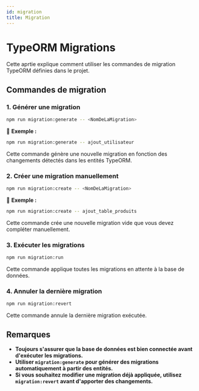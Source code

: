 ```yaml
---
id: migration
title: Migration
---
```


# TypeORM Migrations

Cette aprtie explique comment utiliser les commandes de migration TypeORM définies dans le projet.

## Commandes de migration

### 1. Générer une migration

```sh
npm run migration:generate -- <NomDeLaMigration>
```

📌 **Exemple :**
```sh
npm run migration:generate -- ajout_utilisateur
```
Cette commande génère une nouvelle migration en fonction des changements détectés dans les entités TypeORM.

### 2. Créer une migration manuellement

```sh
npm run migration:create -- <NomDeLaMigration>
```

📌 **Exemple :**
```sh
npm run migration:create -- ajout_table_produits
```
Cette commande crée une nouvelle migration vide que vous devez compléter manuellement.

### 3. Exécuter les migrations

```sh
npm run migration:run
```

Cette commande applique toutes les migrations en attente à la base de données.

### 4. Annuler la dernière migration

```sh
npm run migration:revert
```

Cette commande annule la dernière migration exécutée.

## Remarques
- **Toujours s'assurer que la base de données est bien connectée avant d'exécuter les migrations.**
- **Utiliser `migration:generate` pour générer des migrations automatiquement à partir des entités.**
- **Si vous souhaitez modifier une migration déjà appliquée, utilisez `migration:revert` avant d'apporter des changements.**

